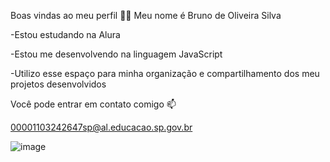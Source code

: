 Boas vindas ao meu perfil 💙💙
Meu nome é Bruno de Oliveira Silva

-Estou estudando na Alura

-Estou me desenvolvendo na linguagem JavaScript

-Utilizo esse espaço para minha organização e compartilhamento dos meu projetos desenvolvidos

Você pode entrar em contato comigo 📫

 00001103242647sp@al.educacao.sp.gov.br

![image](https://github.com/bruno200710/bruno200710/assets/171831055/57f6aa3c-96ad-4001-974e-bbed0b2e71d7)


